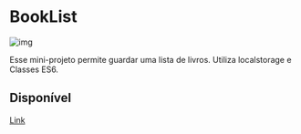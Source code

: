 # BookList

![img](https://i.ibb.co/ngfvVDb/booklist.png)

Esse mini-projeto permite guardar uma lista de livros. Utiliza localstorage e Classes ES6.

## Disponível

[Link](https://codepen.io/nortonlui/pen/jOBvZNZ)
